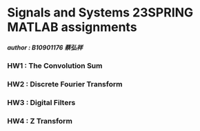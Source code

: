 # Signals and Systems 23SPRING MATLAB assignments
##### author : B10901176 蔡弘祥

### HW1 : The Convolution Sum
### HW2 : Discrete Fourier Transform
### HW3 : Digital Filters
### HW4 : Z Transform